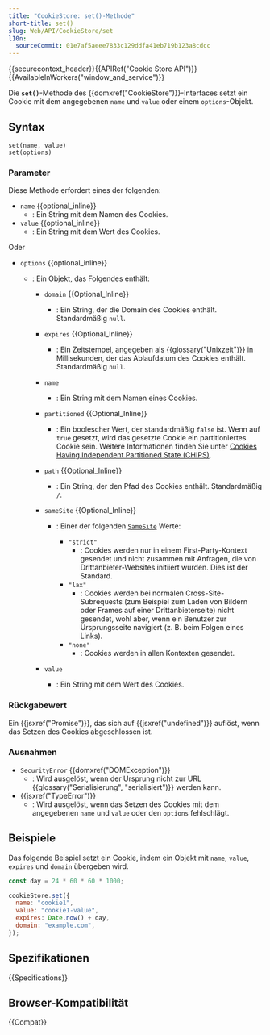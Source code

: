 ```yaml
---
title: "CookieStore: set()-Methode"
short-title: set()
slug: Web/API/CookieStore/set
l10n:
  sourceCommit: 01e7af5aeee7833c129ddfa41eb719b123a8cdcc
---
```


{{securecontext_header}}{{APIRef("Cookie Store API")}}{{AvailableInWorkers("window_and_service")}}

Die **`set()`**-Methode des {{domxref("CookieStore")}}-Interfaces setzt ein Cookie mit dem angegebenen `name` und `value` oder einem `options`-Objekt.

## Syntax

```js-nolint
set(name, value)
set(options)
```

### Parameter

Diese Methode erfordert eines der folgenden:

- `name` {{optional_inline}}
  - : Ein String mit dem Namen des Cookies.
- `value` {{optional_inline}}
  - : Ein String mit dem Wert des Cookies.

Oder

- `options` {{optional_inline}}

  - : Ein Objekt, das Folgendes enthält:

    - `domain` {{Optional_Inline}}
      - : Ein String, der die Domain des Cookies enthält. Standardmäßig `null`.
    - `expires` {{Optional_Inline}}
      - : Ein Zeitstempel, angegeben als {{glossary("Unixzeit")}} in Millisekunden, der das Ablaufdatum des Cookies enthält. Standardmäßig `null`.
    - `name`
      - : Ein String mit dem Namen eines Cookies.
    - `partitioned` {{Optional_Inline}}
      - : Ein boolescher Wert, der standardmäßig `false` ist. Wenn auf `true` gesetzt, wird das gesetzte Cookie ein partitioniertes Cookie sein. Weitere Informationen finden Sie unter [Cookies Having Independent Partitioned State (CHIPS)](/de/docs/Web/Privacy/Privacy_sandbox/Partitioned_cookies).
    - `path` {{Optional_Inline}}
      - : Ein String, der den Pfad des Cookies enthält. Standardmäßig `/`.
    - `sameSite` {{Optional_Inline}}

      - : Einer der folgenden [`SameSite`](/de/docs/Web/HTTP/Headers/Set-Cookie#samesitesamesite-value) Werte:

        - `"strict"`
          - : Cookies werden nur in einem First-Party-Kontext gesendet und nicht zusammen mit Anfragen, die von Drittanbieter-Websites initiiert wurden. Dies ist der Standard.
        - `"lax"`
          - : Cookies werden bei normalen Cross-Site-Subrequests (zum Beispiel zum Laden von Bildern oder Frames auf einer Drittanbieterseite) nicht gesendet, wohl aber, wenn ein Benutzer zur Ursprungsseite navigiert (z. B. beim Folgen eines Links).
        - `"none"`
          - : Cookies werden in allen Kontexten gesendet.

    - `value`
      - : Ein String mit dem Wert des Cookies.

### Rückgabewert

Ein {{jsxref("Promise")}}, das sich auf {{jsxref("undefined")}} auflöst, wenn das Setzen des Cookies abgeschlossen ist.

### Ausnahmen

- `SecurityError` {{domxref("DOMException")}}
  - : Wird ausgelöst, wenn der Ursprung nicht zur URL {{glossary("Serialisierung", "serialisiert")}} werden kann.
- {{jsxref("TypeError")}}
  - : Wird ausgelöst, wenn das Setzen des Cookies mit dem angegebenen `name` und `value` oder den `options` fehlschlägt.

## Beispiele

Das folgende Beispiel setzt ein Cookie, indem ein Objekt mit `name`, `value`, `expires` und `domain` übergeben wird.

```js
const day = 24 * 60 * 60 * 1000;

cookieStore.set({
  name: "cookie1",
  value: "cookie1-value",
  expires: Date.now() + day,
  domain: "example.com",
});
```

## Spezifikationen

{{Specifications}}

## Browser-Kompatibilität

{{Compat}}
